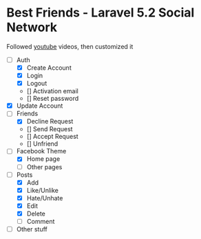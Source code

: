 # Best Friends - Laravel 5.2 Social Network

Followed [youtube](https://www.youtube.com/watch?v=_dd4-HEPejU&list=PL55RiY5tL51oloSGk5XdO2MGjPqc0BxGV) videos, then customized it

- [ ] Auth
    - [x] Create Account
    - [x] Login
    - [x] Logout
    - []  Activation email
    - []  Reset password
- [x] Update Account
- [ ] Friends
    - [x] Decline Request
    - [] Send Request
    - [] Accept Request
    - [] Unfriend
- [ ] Facebook Theme
    - [x] Home page
    - [ ] Other pages
- [ ] Posts
    - [x] Add
    - [x] Like/Unlike
    - [x] Hate/Unhate
    - [x] Edit
    - [x] Delete
    - [ ] Comment
- [ ] Other stuff